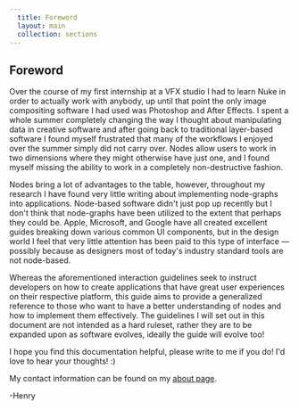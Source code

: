 ```yaml
---
  title: Foreword
  layout: main
  collection: sections
---
```


## Foreword

Over the course of my first internship at a VFX studio I had to learn Nuke in order to actually work with anybody, up until that point the only image compositing software I had used was Photoshop and After Effects.  I spent a whole summer completely changing the way I thought about manipulating data in creative software and after going back to traditional layer-based software I found myself frustrated that many of the workflows I enjoyed over the summer simply did not carry over.  Nodes allow users to work in two dimensions where they might otherwise have just one, and I found myself missing the ability to work in a completely non-destructive fashion.

Nodes bring a lot of advantages to the table, however, throughout my research I have found very little writing about implementing node-graphs into applications.  Node-based software didn't just pop up recently but I don't think that node-graphs have been utilized to the extent that perhaps they could be.  Apple, Microsoft, and Google have all created excellent guides breaking down various common UI components, but in the design world I feel that very little attention has been paid to this type of interface — possibly because as designers most of today's industry standard tools are not node-based.

Whereas the aforementioned interaction guidelines seek to instruct developers on how to create applications that have great user experiences on their respective platform, this guide aims to provide a generalized reference to those who want to have a better understanding of nodes and how to implement them effectively.  The guidelines I will set out in this document are not intended as a hard ruleset, rather they are to be expanded upon as software evolves, ideally the guide will evolve too!

I hope you find this documentation helpful, please write to me if you do!  I'd love to hear your thoughts! :)

My contact information can be found on my [about page](https://wilkinson.graphics/about).

-Henry